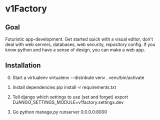 v1Factory
=========

Goal
----

Futuristic app-development. Get started quick with a visual editor,
don't deal with web servers, databases, web security, repository config.
If you know python and have a sense of design, you can make a web app.

Installation
------------

0. Start a virtualenv
    virtualenv --distribute venv
    . venv/bin/activate

1. Install dependencies
    pip install -r requirements.txt

3. Tell django which settings to use (set and forget)
    export DJANGO_SETTINGS_MODULE=v1factory.settings.dev

3. Go
    python manage.py runserver 0.0.0.0:8000
